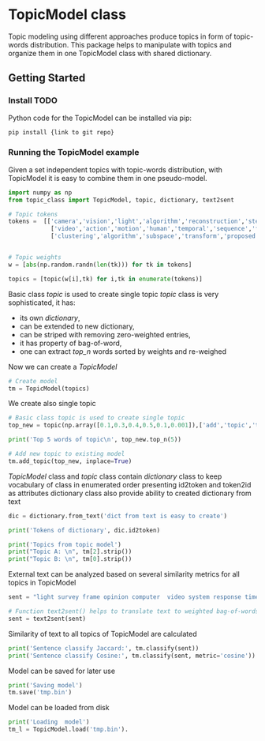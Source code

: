 # TopicModel class

Topic modeling using different approaches produce topics in form of topic-words distribution. This package helps to manipulate with topics and organize them in one TopicModel class with shared dictionary.

## Getting Started

### Install TODO

Python code for the TopicModel can be installed via pip:

```sh
pip install {link to git repo}
```

### Running the TopicModel example

Given a set independent topics with topic-words distribution, with TopicModel it is easy to combine them in one pseudo-model.

```python
import numpy as np
from topic_class import TopicModel, topic, dictionary, text2sent

# Topic tokens
tokens =  [['camera','vision','light','algorithm','reconstruction','stereo','geometry','imaging','color','field'],
            ['video','action','motion','human','temporal','sequence','frame','recognition','model','scene'],
            ['clustering','algorithm','subspace','transform','proposed','technique','color','used','hashing','distance']]


# Topic weights
w = [abs(np.random.randn(len(tk))) for tk in tokens]

topics = [topic(w[i],tk) for i,tk in enumerate(tokens)]
```
Basic class *topic* is used to create single topic
*topic* class is very sophisticated, it has:

- its own *dictionary*,
- can be extended to new dictionary,
- can be striped with removing zero-weighted entries,
- it has property of bag-of-word,
- one can extract *top_n* words sorted by weights and re-weighed

Now we can create a *TopicModel*

```python
# Create model
tm = TopicModel(topics)
```

We create also single topic

```python
# Basic class topic is used to create single topic
top_new = topic(np.array([0.1,0.3,0.4,0.5,0.1,0.001]),['add','topic','to','class', 'in', 'time'])

print('Top 5 words of topic\n', top_new.top_n(5))

# Add new topic to existing model
tm.add_topic(top_new, inplace=True)

```

 *TopicModel* class and *topic* class contain *dictionary* class to keep vocabulary of class in enumerated order presenting id2token and token2id as attributes
 dictionary class also provide ability to created dictionary from text

```python
dic = dictionary.from_text('dict from text is easy to create')

print('Tokens of dictionary', dic.id2token)

print('Topics from topic model')
print("Topic A: \n", tm[2].strip())
print("Topic B: \n", tm[0].strip())

```

External text can be analyzed based on several similarity metrics for all topics in TopicModel

```python
sent = "light survey frame opinion computer  video system response time".split()

# Function text2sent() helps to translate text to weighted bag-of-words 
sent = text2sent(sent)

```

Similarity of text to all topics of TopicModel are calculated

```python
print('Sentence classify Jaccard:', tm.classify(sent))
print('Sentence classify Cosine:', tm.classify(sent, metric='cosine'))

```

Model can be saved for later use

```python
print('Saving model')
tm.save('tmp.bin')

```

Model can be loaded from disk

```python
print('Loading  model')
tm_l = TopicModel.load('tmp.bin').
```
